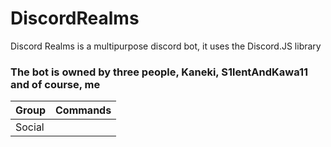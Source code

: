 # DiscordRealms
Discord Realms is a multipurpose discord bot, it uses the Discord.JS library
### The bot is owned by three people, Kaneki, S1lentAndKawa11 and of course, me

 Group | Commands
------------ | -------------
Social | 

